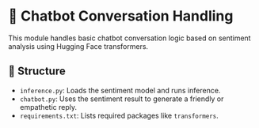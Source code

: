 # 🤖 Chatbot Conversation Handling

This module handles basic chatbot conversation logic based on sentiment analysis using Hugging Face transformers.

## 📁 Structure

- `inference.py`: Loads the sentiment model and runs inference.
- `chatbot.py`: Uses the sentiment result to generate a friendly or empathetic reply.
- `requirements.txt`: Lists required packages like `transformers`.
